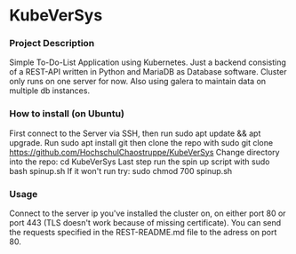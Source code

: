 # KubeVerSys

### Project Description
Simple To-Do-List Application using Kubernetes.
Just a backend consisting of a REST-API written in Python and MariaDB as Database software.
Cluster only runs on one server for now.
Also using galera to maintain data on multiple db instances.

### How to install (on Ubuntu)
First connect to the Server via SSH, then run sudo apt update && apt upgrade.
Run sudo apt install git then clone the repo with 
sudo git clone https://github.com/HochschulChaostruppe/KubeVerSys
Change directory into the repo: cd KubeVerSys
Last step run the spin up script with sudo bash spinup.sh
If it won't run try: sudo chmod 700 spinup.sh

### Usage
Connect to the server ip you've installed the cluster on, on either port 80 or port 443 (TLS doesn't work because of missing certificate). You can send the requests specified in the REST-README.md file to the adress on port 80.